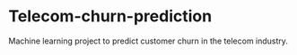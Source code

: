 # Telecom-churn-prediction
Machine learning project to predict customer churn in the telecom industry.
